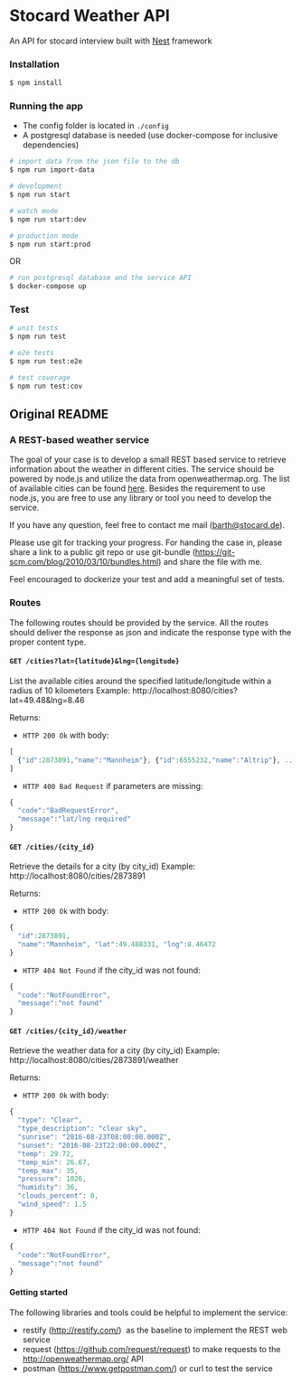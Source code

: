 # Stocard Weather API

An API for stocard interview built with [Nest](https://github.com/nestjs/nest) framework

### Installation

```bash
$ npm install
```

### Running the app

- The config folder is located in `./config`
- A postgresql database is needed (use docker-compose for inclusive dependencies)


```bash
# import data from the json file to the db
$ npm run import-data

# development
$ npm run start

# watch mode
$ npm run start:dev

# production mode
$ npm run start:prod
```

OR

```bash
# run postgresql database and the service API
$ docker-compose up
```

### Test

```bash
# unit tests
$ npm run test

# e2e tests
$ npm run test:e2e

# test coverage
$ npm run test:cov
```



## Original README

### A REST-based weather service
The goal of your case is to develop a small REST based service to retrieve information about the weather in different cities. The service should be powered by node.js and utilize the data from openweathermap.org. The list of available cities can be found [here](http://bulk.openweathermap.org/sample/city.list.json.gz).
Besides the requirement to use node.js, you are free to use any library or tool you need to develop the service.

If you have any question, feel free to contact me mail (barth@stocard.de).

Please use git for tracking your progress. For handing the case in, please share a link to a public git repo or use git-bundle (https://git-scm.com/blog/2010/03/10/bundles.html) and share the file with me.

Feel encouraged to dockerize your test and add a meaningful set of tests.

### Routes
The following routes should be provided by the service. All the routes should deliver the response as json and indicate the response type with the proper content type.

#### `GET /cities?lat={latitude}&lng={longitude}`
List the available cities around the specified latitude/longitude within a radius of 10 kilometers Example: http://localhost:8080/cities?lat=49.48&lng=8.46

Returns:

* `HTTP 200 Ok` with body:
```js
[
  {"id":2873891,"name":"Mannheim"}, {"id":6555232,"name":"Altrip"}, ...
]
```

* `HTTP 400 Bad Request` if parameters are missing:
```js
{
  "code":"BadRequestError",
  "message":"lat/lng required"	
}
```

#### `GET /cities/{city_id}`
Retrieve the details for a city (by city_id) Example: http://localhost:8080/cities/2873891

Returns:

* `HTTP 200 Ok` with body:
```js
{
  "id":2873891,
  "name":"Mannheim", "lat":49.488331, "lng":8.46472
}
```

* `HTTP 404 Not Found` if the city_id was not found:
```js
{
  "code":"NotFoundError",
  "message":"not found"
}
```

#### `GET /cities/{city_id}/weather`
Retrieve the weather data for a city (by city_id) Example: http://localhost:8080/cities/2873891/weather

Returns:

* `HTTP 200 Ok` with body:
```js
{
  "type": "Clear",
  "type_description": "clear sky",
  "sunrise": "2016-08-23T08:00:00.000Z",
  "sunset": "2016-08-23T22:00:00.000Z",
  "temp": 29.72,
  "temp_min": 26.67,
  "temp_max": 35,
  "pressure": 1026,
  "humidity": 36,
  "clouds_percent": 0,
  "wind_speed": 1.5
}
```

* `HTTP 404 Not Found` if the city_id was not found:
```js
{
  "code":"NotFoundError",
  "message":"not found"
}
```

#### Getting started
The following libraries and tools could be helpful to implement the service:
* restify (http://restify.com/) ­ as the baseline to implement the REST web service
* request (https://github.com/request/request) ­ to make requests to the http://openweathermap.org/ API
* postman (https://www.getpostman.com/) or curl to test the service
